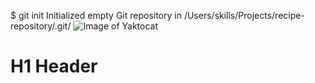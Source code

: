 $ git init
Initialized empty Git repository in /Users/skills/Projects/recipe-repository/.git/
![Image of Yaktocat](https://octodex.github.com/images/yaktocat.png)

# H1 Header
